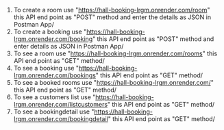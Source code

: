 1) To create a room use "https://hall-booking-lrgm.onrender.com/room" this API end point as "POST" method and enter the details as JSON in Postman App/
2) To create a booking use "https://hall-booking-lrgm.onrender.com/booking" this API end point as "POST" method and enter details as JSON in Postman App/
3) To see a room use "https://hall-booking-lrgm.onrender.com/rooms" this API end point as "GET" method/
4) To see a booking use "https://hall-booking-lrgm.onrender.com/bookings" this API end point as "GET" method/
5) To see a booked rooms use "https://hall-booking-lrgm.onrender.com/" this API end point as "GET" method/
6) To see a customers list use "https://hall-booking-lrgm.onrender.com/listcustomers" this API end point as "GET" method/
7) To see a bookingdetail use "https://hall-booking-lrgm.onrender.com/bookingdetail" this API end point as "GET" method/
